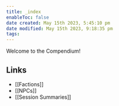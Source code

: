 ```yaml
---
title: _index
enableToc: false
date created: May 15th 2023, 5:45:10 pm
date modified: May 15th 2023, 9:18:35 pm
tags: 
---
```


Welcome to the Compendium!

## Links
- [[Factions]]
- [[NPCs]]
- [[Session Summaries]]
